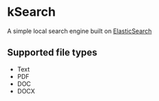

# kSearch

A simple local search engine built on [ElasticSearch](https://www.elastic.co/)

## Supported file types

* Text
* PDF
* DOC
* DOCX

